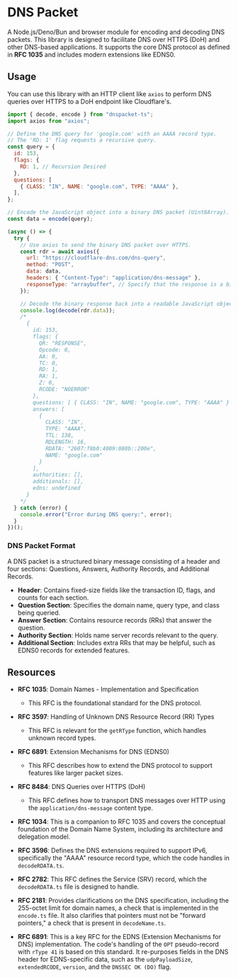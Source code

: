 # DNS Packet

A Node.js/Deno/Bun and browser module for encoding and decoding DNS packets. This library
is designed to facilitate DNS over HTTPS (DoH) and other DNS-based applications.
It supports the core DNS protocol as defined in **RFC 1035** and includes modern
extensions like EDNS0.

## Usage

You can use this library with an HTTP client like `axios` to perform DNS queries
over HTTPS to a DoH endpoint like Cloudflare's.

```js
import { decode, encode } from "dnspacket-ts";
import axios from "axios";

// Define the DNS query for 'google.com' with an AAAA record type.
// The 'RD: 1' flag requests a recursive query.
const query = {
  id: 153,
  flags: {
    RD: 1, // Recursion Desired
  },
  questions: [
    { CLASS: "IN", NAME: "google.com", TYPE: "AAAA" },
  ],
};

// Encode the JavaScript object into a binary DNS packet (Uint8Array).
const data = encode(query);

(async () => {
  try {
    // Use axios to send the binary DNS packet over HTTPS.
    const rdr = await axios({
      url: "https://cloudflare-dns.com/dns-query",
      method: "POST",
      data: data,
      headers: { "Content-Type": "application/dns-message" },
      responseType: "arraybuffer", // Specify that the response is a binary buffer.
    });

    // Decode the binary response back into a readable JavaScript object.
    console.log(decode(rdr.data));
    /*
      {
        id: 153,
        flags: {
          QR: "RESPONSE",
          Opcode: 0,
          AA: 0,
          TC: 0,
          RD: 1,
          RA: 1,
          Z: 0,
          RCODE: "NOERROR"
        },
        questions: [ { CLASS: "IN", NAME: "google.com", TYPE: "AAAA" } ],
        answers: [
          {
            CLASS: "IN",
            TYPE: "AAAA",
            TTL: 138,
            RDLENGTH: 16,
            RDATA: "2607:f8b0:4009:080b::200e",
            NAME: "google.com"
          }
        ],
        authorities: [],
        additionals: [],
        edns: undefined
      }
    */
  } catch (error) {
    console.error("Error during DNS query:", error);
  }
})();
```

### DNS Packet Format

A DNS packet is a structured binary message consisting of a header and four
sections: Questions, Answers, Authority Records, and Additional Records.

- **Header**: Contains fixed-size fields like the transaction ID, flags, and
  counts for each section.
- **Question Section**: Specifies the domain name, query type, and class being
  queried.
- **Answer Section**: Contains resource records (RRs) that answer the question.
- **Authority Section**: Holds name server records relevant to the query.
- **Additional Section**: Includes extra RRs that may be helpful, such as EDNS0
  records for extended features.

## Resources

- **RFC 1035**: Domain Names - Implementation and Specification
  - This RFC is the foundational standard for the DNS protocol.
- **RFC 3597**: Handling of Unknown DNS Resource Record (RR) Types
  - This RFC is relevant for the `getRType` function, which handles unknown
    record types.
- **RFC 6891**: Extension Mechanisms for DNS (EDNS0)
  - This RFC describes how to extend the DNS protocol to support features like
    larger packet sizes.
- **RFC 8484**: DNS Queries over HTTPS (DoH)
  - This RFC defines how to transport DNS messages over HTTP using the
    `application/dns-message` content type.

- **RFC 1034**: This is a companion to RFC 1035 and covers the conceptual
  foundation of the Domain Name System, including its architecture and
  delegation model.
- **RFC 3596**: Defines the DNS extensions required to support IPv6,
  specifically the "AAAA" resource record type, which the code handles in
  `decodeRDATA.ts`.
- **RFC 2782**: This RFC defines the Service (SRV) record, which the
  `decodeRDATA.ts` file is designed to handle.
- **RFC 2181**: Provides clarifications on the DNS specification, including the
  255-octet limit for domain names, a check that is implemented in the
  `encode.ts` file. It also clarifies that pointers must not be "forward
  pointers," a check that is present in `decodeName.ts`.
- **RFC 6891**: This is a key RFC for the EDNS (Extension Mechanisms for DNS)
  implementation. The code's handling of the `OPT` pseudo-record with `rType 41`
  is based on this standard. It re-purposes fields in the DNS header for
  EDNS-specific data, such as the `udpPayloadSize`, `extendedRCODE`, `version`,
  and the `DNSSEC OK (DO)` flag.
